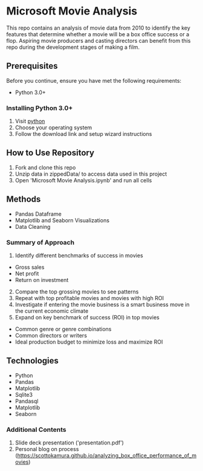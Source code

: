 # Microsoft Movie Analysis

This repo contains an analysis of movie data from 2010 to identify the key features that determine whether a movie will be a box office success or a flop. Aspiring movie producers and casting directors can benefit from this repo during the development stages of making a film.

## Prerequisites
Before you continue, ensure you have met the following requirements:
* Python 3.0+

### Installing Python 3.0+
1. Visit [python](https://www.python.org/downloads/)
2. Choose your operating system
3. Follow the download link and setup wizard instructions

## How to Use Repository
  1. Fork and clone this repo
  2. Unzip data in zippedData/ to access data used in this project
  3. Open 'Microsoft Movie Analysis.ipynb' and run all cells
      
## Methods
 - Pandas Dataframe
 - Matplotlib and Seaborn Visualizations
 - Data Cleaning

### Summary of Approach
1. Identify different benchmarks of success in movies
  - Gross sales
  - Net profit
  - Return on investment
2. Compare the top grossing movies to see patterns
3. Repeat with top profitable movies and movies with high ROI
4. Investigate if entering the movie business is a smart business move in the current economic climate
5. Expand on key benchmark of success (ROI) in top movies
  - Common genre or genre combinations
  - Common directors or writers
  - Ideal production budget to minimize loss and maximize ROI

## Technologies
 - Python
 - Pandas
 - Matplotlib
 - Sqlite3
 - Pandasql
 - Matplotlib
 - Seaborn


### Additional Contents
  1. Slide deck presentation ('presentation.pdf')
  2. Personal blog on process (https://scottokamura.github.io/analyzing_box_office_performance_of_movies)
